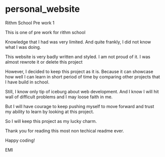 # personal_website
Rithm School Pre work 1

This is one of pre work for rithm school

Knowledge that I had was very limited.
And quite frankly, I did not know what I was doing.


This website is very badly written and styled. 
I am not proud of it. I was almost rewrote it or delete this project 

However, I decided to keep this project as it is.
Because it can showcase how well I can learn in short period of time by comparing other projects
that I have build in school.

Still, I know only tip of iceburg about web development. And I know I will hit wall of difficult problems
and I may loose faith in me. 

But I will have courage to keep pushing myself to move forward and trust my ability to learn by
looking at this project.

So I will keep this project as my lucky charm.

Thank you for reading this most non techical readme ever.

Happy coding!

EMI

